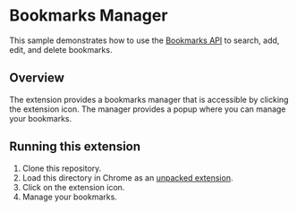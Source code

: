 # Bookmarks Manager

This sample demonstrates how to use the [Bookmarks API](https://developer.chrome.com/docs/extensions/reference/api/bookmarks) to search, add, edit, and delete bookmarks.

## Overview

The extension provides a bookmarks manager that is accessible by clicking the extension icon.
The manager provides a popup where you can manage your bookmarks.

## Running this extension

1. Clone this repository.
2. Load this directory in Chrome as an [unpacked extension](https://developer.chrome.com/docs/extensions/mv3/getstarted/development-basics/#load-unpacked).
3. Click on the extension icon.
4. Manage your bookmarks.